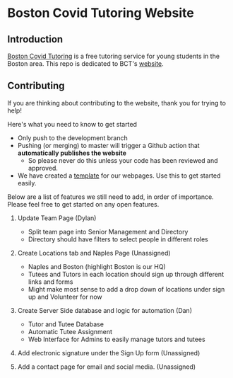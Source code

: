 # Boston Covid Tutoring Website


## Introduction

[Boston Covid Tutoring](https://bostoncovidtutoring.org/) is a free tutoring service for young students in the Boston area. This repo is dedicated to BCT's [website](https://bostoncovidtutoring.org/).

## Contributing

If you are thinking about contributing to the website, thank you for trying to help!

Here's what you need to know to get started

- Only push to the development branch
- Pushing (or merging) to master will trigger a Github action that **automatically publishes the website**
	- So please never do this unless your code has been reviewed and approved.
- We have created a [template](https://github.com/dphiggins/BCT-website/blob/master/public/assets/template.html) for our webpages. Use this to get started easily.

Below are a list of features we still need to add, in order of importance. Please feel free to get started on any open features.

1. Update Team Page (Dylan)
	- Split team page into Senior Management and Directory
	- Directory should have filters to select people in different roles

2. Create Locations tab and Naples Page (Unassigned)
	- Naples and Boston (highlight Boston is our HQ)
	- Tutees and Tutors in each location should sign up through different links and forms
	- Might make most sense to add a drop down of locations under sign up and Volunteer for now

3. Create Server Side database and logic for automation (Dan)
	- Tutor and Tutee Database
	- Automatic Tutee Assignment
	- Web Interface for Admins to easily manage tutors and tutees

4. Add electronic signature under the Sign Up form (Unassigned)

5. Add a contact page for email and social media. (Unassigned)